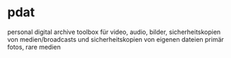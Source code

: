 # pdat
personal digital archive toolbox
für video, audio, bilder, sicherheitskopien von medien/broadcasts und sicherheitskopien von eigenen dateien
primär fotos, rare medien
